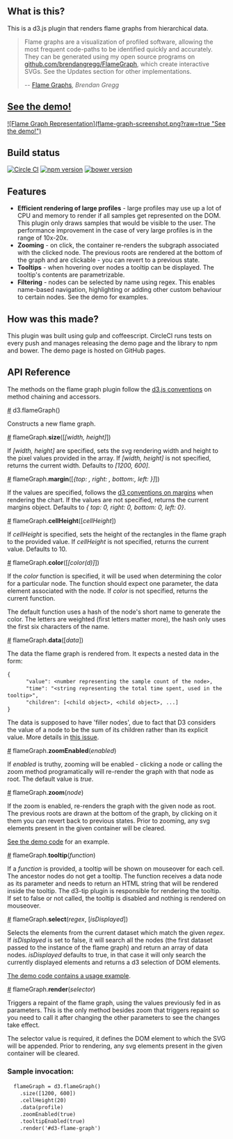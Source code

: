 ## What is this?

This is a d3.js plugin that renders flame graphs from hierarchical data.

> Flame graphs are a visualization of profiled software, allowing the most frequent code-paths to be identified quickly and accurately. They can be generated using my open source programs on [github.com/brendangregg/FlameGraph](http://github.com/brendangregg/FlameGraph), which create interactive SVGs. See the Updates section for other implementations.
>
> -- [Flame Graphs](http://www.brendangregg.com/flamegraphs.html), <cite>Brendan Gregg</cite>

## [See the demo!](http://cimi.github.io/flame-graph-d3/)

<a href="http://cimi.github.io/flame-graph-d3/">
![Flame Graph Representation](flame-graph-screenshot.png?raw=true "See the demo!")
</a>

## Build status
[![Circle CI](https://circleci.com/gh/cimi/flame-graph-d3/tree/master.svg?style=svg)](https://circleci.com/gh/cimi/flame-graph-d3/tree/master) [![npm version](https://badge.fury.io/js/flame-graph-d3.svg)](https://badge.fury.io/js/flame-graph-d3) [![bower version](https://badge.fury.io/bo/flame-graph-d3.svg)](https://badge.fury.io/bo/flame-graph-d3)

## Features

* __Efficient rendering of large profiles__ - large profiles may use up a lot of CPU and memory to render if all samples get represented on the DOM. This plugin only draws samples that would be visible to the user. The performance improvement in the case of very large profiles is in the range of 10x-20x.
* __Zooming__ - on click, the container re-renders the subgraph associated with the clicked node. The previous roots are rendered at the bottom of the graph and are clickable - you can revert to a previous state.
* __Tooltips__ - when hovering over nodes a tooltip can be displayed. The tooltip's contents are parametrizable.
* __Filtering__ - nodes can be selected by name using regex. This enables name-based navigation, highlighting or adding other custom behaviour to certain nodes. See the demo for examples.

## How was this made?

This plugin was built using gulp and coffeescript. CircleCI runs tests on every push and manages releasing the demo page and the library to npm and bower. The demo page is hosted on GitHub pages.

## API Reference

The methods on the flame graph plugin follow the [d3.js conventions](http://bost.ocks.org/mike/chart/) on method chaining and accessors.

<a href="#flameGraph">#</a> d3.flameGraph()

Constructs a new flame graph.

<a href="#size">#</a> flameGraph.__size__([_[width, height]_])

If _[width, height]_ are specified, sets the svg rendering width and height to the pixel values provided in the array. If _[width, height]_ is not specified, returns the current width. Defaults to _[1200, 600]_.

<a href="#margin">#</a> flameGraph.__margin__([_{top: , right: , bottom:, left: }]_])

If the values are specified, follows the [d3 conventions on margins](http://bl.ocks.org/mbostock/3019563) when rendering the chart. If the values are not specified, returns the current margins object. Defaults to _{ top: 0, right: 0, bottom: 0, left: 0}_.

<a href="#cellHeight">#</a> flameGraph.__cellHeight__([_cellHeight_])

If _cellHeight_ is specified, sets the height of the rectangles in the flame graph to the provided value. If _cellHeight_ is not specified, returns the current value. Defaults to 10.

<a href="#color">#</a> flameGraph.__color__([_[color(d)]_])

If the _color_ function is specified, it will be used when determining the color for a particular node. The function should expect one parameter, the data element associated with the node. If _color_ is not specified, returns the current function.

The default function uses a hash of the node's short name to generate the color. The letters are weighted (first letters matter more), the hash only uses the first six characters of the name.

<a href="#data">#</a> flameGraph.__data__([_data_])

The data the flame graph is rendered from. It expects a nested data in the form:

```
{
      "value": <number representing the sample count of the node>,
      "time": "<string representing the total time spent, used in the tooltip>",
      "children": [<child object>, <child object>, ...]
}
```

The data is supposed to have 'filler nodes', due to fact that D3 considers the value of a node to be the sum of its children rather than its explicit value. More details in [this issue](https://github.com/mbostock/d3/pull/574).

<a href="#zoomEnabled">#</a> flameGraph.__zoomEnabled__(_enabled_)

If _enabled_ is truthy, zooming will be enabled - clicking a node or calling the zoom method programatically will re-render the graph with that node as root. The default value is _true_.

<a href="#zoom">#</a> flameGraph.__zoom__(_node_)

If the zoom is enabled, re-renders the graph with the given node as root. The previous roots are drawn at the bottom of the graph, by clicking on it them you can revert back to previous states. Prior to zooming, any svg elements present in the given container will be cleared.

[See the demo code](https://github.com/cimi/flame-graph-d3/blob/master/demo/src/demo.coffee#L69) for an example.

<a href="#tooltip">#</a> flameGraph.__tooltip__(_function_)

If a _function_ is provided, a tooltip will be shown on mouseover for each cell. The ancestor nodes do not get a tooltip. The function receives a data node as its parameter and needs to return an HTML string that will be rendered inside the tooltip. The d3-tip plugin is responsible for rendering the tooltip. If set to false or not called, the tooltip is disabled and nothing is rendered on mouseover.

<a href="#render">#</a> flameGraph.__select__(_regex_, [_isDisplayed_])

Selects the elements from the current dataset which match the given _regex_. If _isDisplayed_ is set to false, it will search all the nodes (the first dataset passed to the instance of the flame graph) and return an array of data nodes. _isDisplayed_ defaults to true, in that case it will only search the currently displayed elements and returns a d3 selection of DOM elements.

[The demo code contains a usage example](https://github.com/cimi/flame-graph-d3/blob/master/demo/src/demo.coffee#L54).

<a href="#render">#</a> flameGraph.__render__(_selector_)

Triggers a repaint of the flame graph, using the values previously fed in as parameters. This is the only method besides zoom that triggers repaint so you need to call it after changing the other parameters to see the changes take effect.

The selector value is required, it defines the DOM element to which the SVG will be appended. Prior to rendering, any svg elements present in the given container will be cleared.

### Sample invocation:

```
  flameGraph = d3.flameGraph()
    .size([1200, 600])
    .cellHeight(20)
    .data(profile)
    .zoomEnabled(true)
    .tooltipEnabled(true)
    .render('#d3-flame-graph')
```
